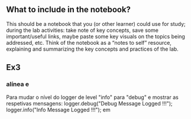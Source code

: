 ## What to include in the notebook? 
This should be a notebook that you (or other learner) could 
use for study; during the lab activities: take note of key concepts, save some important/useful
links, maybe paste some key visuals on the topics being addressed, etc. Think of the notebook 
as a “notes to self” resource, explaining and summarizing the key concepts and practices of the 
lab.


## Ex3
### alínea e
Para mudar o nível do logger de level "info" para "debug" e mostrar as respetivas mensagens:
logger.debug("Debug Message Logged !!!");
logger.info("Info Message Logged !!!");
em
<Loggers>
    	<!--        AQUI -->
        <Root level="debug" additivity="false">
            <AppenderRef ref="console" />
        </Root>
</Loggers>